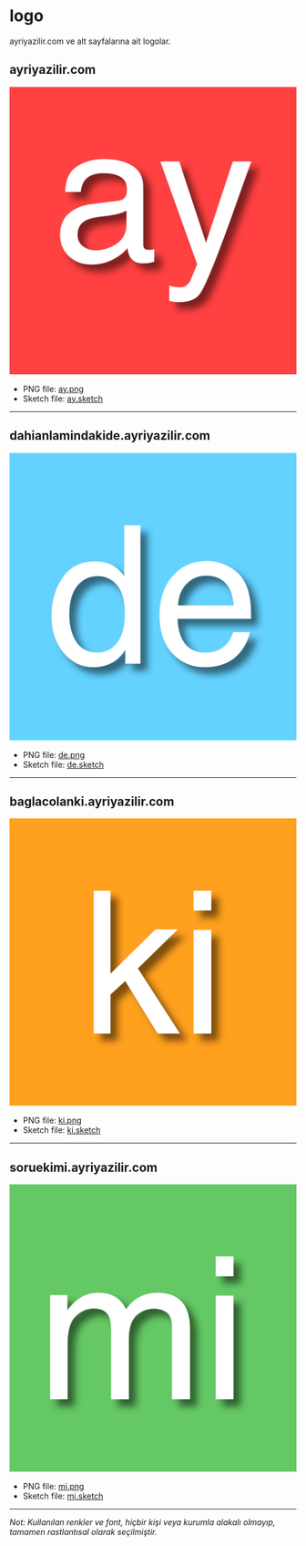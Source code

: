 # logo
ayriyazilir.com ve alt sayfalarına ait logolar.

## ayriyazilir.com

![ayriyazilir.com](https://raw.githubusercontent.com/ayriyazilir/logo/master/ay.png)

- PNG file: [ay.png](https://raw.githubusercontent.com/ayriyazilir/logo/master/ay.png)
- Sketch file: [ay.sketch](https://raw.githubusercontent.com/ayriyazilir/logo/master/ay.sketch)

---

## dahianlamindakide.ayriyazilir.com

![dahianlamindakide.ayriyazilir.com](https://raw.githubusercontent.com/ayriyazilir/logo/master/de.png)

- PNG file: [de.png](https://raw.githubusercontent.com/ayriyazilir/logo/master/de.png)
- Sketch file: [de.sketch](https://raw.githubusercontent.com/ayriyazilir/logo/master/de.sketch)

---

## baglacolanki.ayriyazilir.com

![baglacolanki.ayriyazilir.com](https://raw.githubusercontent.com/ayriyazilir/logo/master/ki.png)

- PNG file: [ki.png](https://raw.githubusercontent.com/ayriyazilir/logo/master/ki.png)
- Sketch file: [ki.sketch](https://raw.githubusercontent.com/ayriyazilir/logo/master/ki.sketch)

---

## soruekimi.ayriyazilir.com

![soruekimi.ayriyazilir.com](https://raw.githubusercontent.com/ayriyazilir/logo/master/mi.png)

- PNG file: [mi.png](https://raw.githubusercontent.com/ayriyazilir/logo/master/mi.png)
- Sketch file: [mi.sketch](https://raw.githubusercontent.com/ayriyazilir/logo/master/mi.sketch)

---

_Not: Kullanılan renkler ve font, hiçbir kişi veya kurumla alakalı olmayıp, tamamen rastlantısal olarak seçilmiştir._

